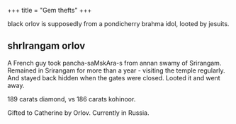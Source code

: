 +++
title = "Gem thefts"
+++

black orlov is supposedly from a pondicherry brahma idol, looted by jesuits.

## shrIrangam orlov
A French guy took pancha-saMskAra-s from annan swamy of Srirangam. Remained in Srirangam for more than a year - visiting the temple regularly. And stayed back hidden when the gates were closed. Looted it and went away.

189 carats diamond, vs 186 carats kohinoor. 

Gifted to Catherine by Orlov. Currently in Russia. 